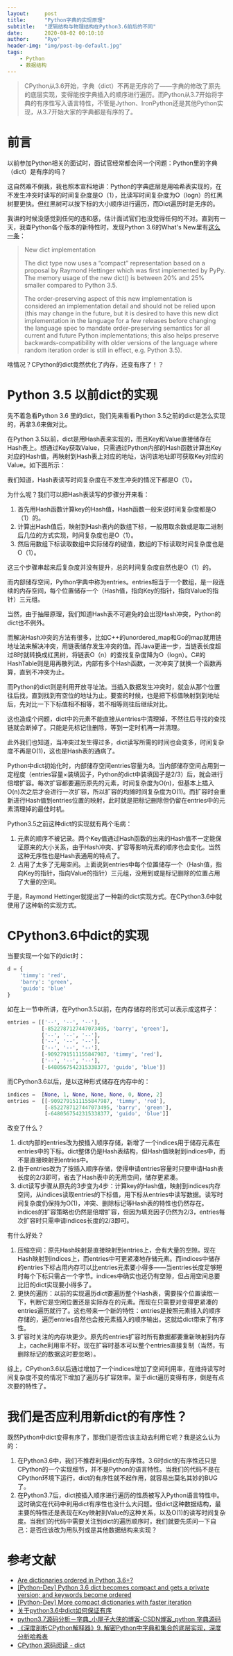 ```yaml
---
layout:     post
title:      "Python字典的实现原理"
subtitle:   "逻辑结构与物理结构在Python3.6前后的不同"
date:       2020-08-02 00:10:10
author:     "Ryo"
header-img: "img/post-bg-default.jpg"
tags:
    - Python
    - 数据结构
---
```


> CPython从3.6开始，字典（dict）不再是无序的了——字典的修改了原先的底层实现，变得能按字典插入的顺序进行遍历。而Python从3.7开始将字典的有序性写入语言特性，不管是Jython、IronPython还是其他Python实现，从3.7开始大家的字典都是有序的了。

# 前言

以前参加Python相关的面试时，面试官经常都会问一个问题：Python里的字典（dict）是有序的吗？

这自然难不倒我，我也照本宣科地讲：Python的字典底层是用哈希表实现的，在不发生冲突时读写的时间复杂度是O（1），比读写时间复杂度为O（logn）的红黑树要更快。但红黑树可以按下标的大小顺序进行遍历，而Dict遍历时是无序的。

我讲的时候没感觉到任何的违和感，估计面试官们也没觉得任何的不对。直到有一天，我查Python各个版本的新特性时，发现Python 3.6的What's New里有[这么一条](https://docs.python.org/3/whatsnew/3.6.html#new-dict-implementation)：

> New dict implementation
> 
> The dict type now uses a “compact” representation based on a proposal by Raymond Hettinger which was first implemented by PyPy. The memory usage of the new dict() is between 20% and 25% smaller compared to Python 3.5.
> 
> The order-preserving aspect of this new implementation is considered an implementation detail and should not be relied upon (this may change in the future, but it is desired to have this new dict implementation in the language for a few releases before changing the language spec to mandate order-preserving semantics for all current and future Python implementations; this also helps preserve backwards-compatibility with older versions of the language where random iteration order is still in effect, e.g. Python 3.5).

啥情况？CPython的dict竟然优化了内存，还变有序了！？

# Python 3.5 以前dict的实现

先不着急看Python 3.6 里的dict，我们先来看看Python 3.5之前的dict是怎么实现的，再拿3.6来做对比。

在Python 3.5以前，dict是用Hash表来实现的，而且Key和Value直接储存在Hash表上。想通过Key获取Value，只需通过Python内部的Hash函数计算出Key对应的Hash值，再映射到Hash表上对应的地址，访问该地址即可获取Key对应的Value。如下图所示：

我们知道，Hash表读写时间复杂度在不发生冲突的情况下都是O（1）。

为什么呢？我们可以把Hash表读写的步骤分开来看：

1. 首先用Hash函数计算key的Hash值，Hash函数一般来说时间复杂度都是O（1）的。
2. 计算出Hash值后，映射到Hash表内的数组下标，一般用取余数或是取二进制后几位的方式实现，时间复杂度也是O（1）。
3. 然后用数组下标读取数组中实际储存的键值，数组的下标读取时间复杂度也是O（1）。

这三个步骤串起来后复杂度并没有提升，总的时间复杂度自然也是O（1）的。

而内部储存空间，Python字典中称为entries。entries相当于一个数组，是一段连续的内存空间，每个位置储存一个（Hash值，指向Key的指针，指向Value的指针）三元组。

当然，由于抽屉原理，我们知道Hash表不可避免的会出现Hash冲突，Python的dict也不例外。

而解决Hash冲突的方法有很多，比如C++的unordered_map和Go的map就用链地址法来解决冲突，用链表储存发生冲突的值。而Java更进一步，当链表长度超过8时就转换成红黑树，将链表O（n）的查找复杂度降为O（logn）。C#的HashTable则是用再散列法，内部有多个Hash函数，一次冲突了就换一个函数再算，直到不冲突为止。

而Python的dict则是利用开放寻址法。当插入数据发生冲突时，就会从那个位置往后找，直到找到有空位的地址为止。要查的时候，也是把下标值映射到到地址后，先对比一下下标值相不相等，若不相等则往后继续对比。

这也造成个问题，dict中的元素不能直接从entries中清理掉，不然往后寻找的查找链就会断掉了。只能是先标记住删除，等到一定时机再一并清理。

此外我们也知道，当冲突过发生得过多，dict读写所需的时间也会变多，时间复杂度不再是O(1)，这也是Hash表的通病了。

Python中dict初始化时，内部储存空间entries容量为8。当内部储存空间占用到一定程度（entries容量×装填因子，Python的dict中装填因子是2/3）后，就会进行倍增扩容。每次扩容都要遍历原先的元素，时间复杂度为O(n)，但基本上插入O(n)次之后才会进行一次扩容，所以扩容的均摊时间复杂度为O(1)。而扩容时会重新进行Hash值到entries位置的映射，此时就是把标记删除但仍留在entries中的元素清理掉的最佳时机。

Python3.5之前这种dict的实现就有两个毛病：

1. 元素的顺序不被记录。两个Key值通过Hash函数的出来的Hash值不一定能保证原来的大小关系，由于Hash冲突、扩容等影响元素的顺序也会变化。当然这种无序性也是Hash表通用的特点了。
2. 占用了太多了无用空间。上面说到entries中每个位置储存一个（Hash值，指向Key的指针，指向Value的指针）三元组，没用到或是标记删除的位置占用了大量的空间。

于是，Raymond Hettinger就提出了一种新的dict实现方式。在CPython3.6中就使用了这种新的实现方式。

# CPython3.6中dict的实现

当要实现一个如下的dict时：

```python
d = {
    'timmy': 'red', 
    'barry': 'green', 
    'guido': 'blue'
}
```

如在上一节中所讲，在Python3.5以前，在内存储存的形式可以表示成这样子：

```python
entries = [['--', '--', '--'],
           [-8522787127447073495, 'barry', 'green'],
           ['--', '--', '--'],
           ['--', '--', '--'],
           ['--', '--', '--'],
           [-9092791511155847987, 'timmy', 'red'],
           ['--', '--', '--'],
           [-6480567542315338377, 'guido', 'blue']]
```

而CPython3.6以后，是以这种形式储存在内存中的：

```python
indices =  [None, 1, None, None, None, 0, None, 2]
entries =  [[-9092791511155847987, 'timmy', 'red'],
            [-8522787127447073495, 'barry', 'green'],
            [-6480567542315338377, 'guido', 'blue']]
```

改变了什么？

1. dict内部的entries改为按插入顺序存储，新增了一个indices用于储存元素在entries中的下标。dict整体仍是Hash表结构，但Hash值映射到indices中，而不是直接映射到entries中。
2. 由于entries改为了按插入顺序存储，使得申请entries容量时只要申请Hash表长度的2/3即可，省去了Hash表中的无用空间，储存更紧凑。
3. dict读写步骤从原先的3步变为4步：计算key的Hash值，映射到indices内存空间，从indices读取entries的下标值，用下标从entries中读写数据。读写时间复杂度仍保持为O(1)，冲突、删除标记等Hash表的特性也仍然存在。indices的扩容策略也仍然是倍增扩容，但因为填充因子仍然为2/3，entries每次扩容时只需申请indices长度的2/3即可。

有什么好处？

1. 压缩空间：原先Hash映射是直接映射到entries上，会有大量的空隙。现在Hash映射到indices上，而entries中可更紧凑地存储元素。而indices中储存的entries下标占用内存可以比entries元素要小得多——当entries长度足够短时每个下标只需占一个字节。indices中确实也还仍有空隙，但占用空间总要比旧的dict实现要小得多了。
2. 更快的遍历：以前的实现遍历dict要遍历整个Hash表，需要挨个位置读取一下，判断它是空闲位置还是实际存在的元素。而现在只需要对变得更紧凑的entries遍历就行了。这也带来一个新的特性：entries是按照元素插入的顺序存储的，遍历entries自然也会按元素插入的顺序输出。这就给dict带来了有序性。
3. 扩容时关注的内存块更少。原先的entries扩容时所有数据都要重新映射到内存上，cache利用率不好。现在扩容时基本可以整个entries直接复制（当然，有删除标记的数据这时要忽略）。

综上，CPython3.6以后通过增加了一个indices增加了空间利用率，在维持读写时间复杂度不变的情况下增加了遍历与扩容效率。至于dict遍历变得有序，倒是有点次要的特性了。

# 我们是否应利用新dict的有序性？

既然Python中dict变得有序了，那我们是否应该主动去利用它呢？我是这么认为的：

1. 在Python3.6中，我们不推荐利用dict的有序性。3.6时dict的有序性还只是CPython的一个实现细节，并不是Python的语言特性。当我们的代码不是在CPython环境下运行，dict的有序性就不起作用，就容易出莫名其妙的BUG了。
2. 在Python3.7后，dict按插入顺序进行遍历的性质被写入Python语言特性中。这时确实在代码中利用dict有序性也没什么大问题。但dict这种数据结构，最主要的特性还是表现在Key映射到Value的这种关系，以及O(1)的读写时间复杂度。当我们的代码中需要关注到dict的遍历顺序时，我们就要先质问一下自己：是否应该改为用队列或是其他数据结构来实现？


# 参考文献

- [Are dictionaries ordered in Python 3.6+?](https://stackoverflow.com/questions/39980323/are-dictionaries-ordered-in-python-3-6)
- [[Python-Dev] Python 3.6 dict becomes compact and gets a private version; and keywords become ordered](https://mail.python.org/pipermail/python-dev/2016-September/146327.html)
- [[Python-Dev] More compact dictionaries with faster iteration](https://mail.python.org/pipermail/python-dev/2012-December/123028.html)
- [关于python3.6中dict如何保证有序](https://zhuanlan.zhihu.com/p/36167600)
- [python3.7源码分析－字典_小屋子大侠的博客-CSDN博客_python 字典源码](https://blog.csdn.net/qq_33339479/article/details/90446988)
- [《深度剖析CPython解释器》9. 解密Python中字典和集合的底层实现，深度分析哈希表](https://www.cnblogs.com/traditional/p/13503114.html)
- [CPython 源码阅读 - dict](http://blog.dreamfever.me/2018/03/12/cpython-yuan-ma-yue-du-dict/)